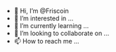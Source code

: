 - 👋 Hi, I’m @Friscoin
- 👀 I’m interested in ...
- 🌱 I’m currently learning ...
- 💞️ I’m looking to collaborate on ...
- 📫 How to reach me ...

<!---
Friscoin/Friscoin is a ✨ special ✨ repository because its `README.md` (this file) appears on your GitHub profile.
You can click the Preview link to take a look at your changes.
--->
